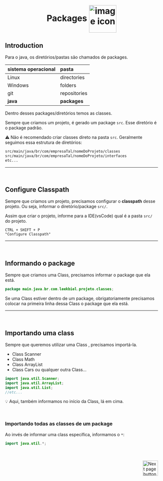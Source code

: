 <h1 align="center">
    Packages
    <img src="https://cdn-icons-png.flaticon.com/512/2821/2821739.png" alt="image icon" width="90px" align="center">
</h1>

## Introduction

Para o java, os diretórios/pastas são chamados de packages.

| sistema operacional | pasta |
| :---                | :---  |
| Linux               | directories|
| Windows             | folders |
| git                 | repositories |
| **java**            | **packages** |


Dentro desses packages/diretórios temos as classes.


Sempre que criamos um projeto, é gerado um package `src`. Esse diretório é o package padrão.

:warning: Não é recomendado criar classes direto na pasta `src`. Geralmente seguimos essa estrutura de diretórios:

```txt
src/main/java/br/com/empresaTal/nomeDoProjeto/classes
src/main/java/br/com/empresaTal/nomeDoProjeto/interfaces
etc...
```
<hr>
<br>

## Configure Classpath
Sempre que criamos um projeto, precisamos configurar o **classpath** desse projeto. Ou seja, informar o diretório/package `src/`.

Assim que criar o projeto, informe para a IDE(vsCode) qual é a pasta `src/` do projeto.

```vscode
CTRL + SHIFT + P
"Configure Classpath"
```

<hr>
<br>

## Informando o package
Sempre que criamos uma Class, precisamos informar o package que ela está.

```java
package main.java.br.com.leekbiel.projeto.classes;
```

Se uma Class estiver dentro de um package, obrigatoriamente precisamos colocar na primeira linha dessa Class o package que ela está.
<hr>
<br>

## Importando uma class
Sempre que queremos utilizar uma Class , precisamos importá-la.

- Class Scanner
- Class Math
- Class ArrayList
- Class Cars ou qualquer outra Class...

```java
import java.util.Scanner;
import java.util.ArrayList;
import java.util.List;
//etc...
```

:bulb: Aqui, também informamos no início da Class, lá em cima.


<br>

### Importando todas as classes de um package
Ao invés de informar uma class específica, informamos o `*`:
```java
import java.util.*;
```

<br>
<br>

<!-- Botão para próxima página -->
<a href="https://github.com/lGabrielDev/02.java/blob/main/Estudo/13.modifiers/index.md">
  <img src="https://cdn-icons-png.flaticon.com/512/8175/8175884.png" alt="Next page button" width="50px" align="right">
</a>